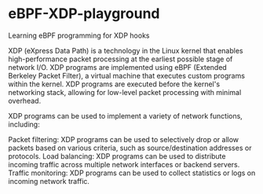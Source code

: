 # eBPF-XDP-playground
Learning eBPF programming for XDP hooks

XDP (eXpress Data Path) is a technology in the Linux kernel that enables high-performance packet processing at the earliest possible stage of network I/O. XDP programs are implemented using eBPF (Extended Berkeley Packet Filter), a virtual machine that executes custom programs within the kernel. XDP programs are executed before the kernel's networking stack, allowing for low-level packet processing with minimal overhead.

XDP programs can be used to implement a variety of network functions, including:

Packet filtering: XDP programs can be used to selectively drop or allow packets based on various criteria, such as source/destination addresses or protocols.
Load balancing: XDP programs can be used to distribute incoming traffic across multiple network interfaces or backend servers.
Traffic monitoring: XDP programs can be used to collect statistics or logs on incoming network traffic.
